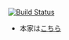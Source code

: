 [![Build Status](https://travis-ci.org/ryo-github/ze-sample.svg?branch=master)](https://travis-ci.org/ryo-github/ze-sample.svg?branch=master)

* 本家は[こちら](https://github.com/zendframework/zend-expressive-skeleton)